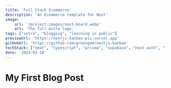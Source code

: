 ```yaml
---
title: 'Full Stack Ecommerce'
description: 'An Ecommerce template for Next'
image:
    url: '/project-images/next-board.webp'
    alt: 'The full Astro logo.'
tags: ["astro", "blogging", "learning in public"]
previewUrl: 'https://nextjs-kanban-psi.vercel.app'
gitHubUrl: 'https://github.com/greengem/nextjs-kanban'
techStack: ["next", "typescript", "prisma", "supabase", "next-auth", "framer", "tailwind"]
date: '2024-03-18'
---
```

# My First Blog Post